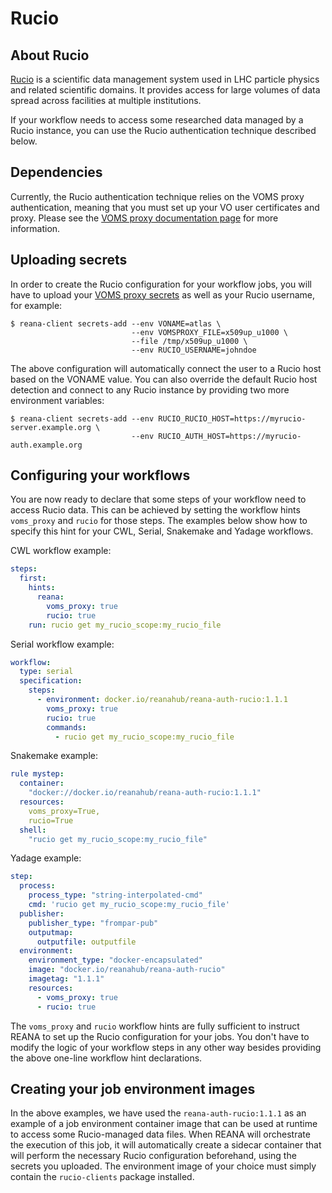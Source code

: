 # Rucio

## About Rucio

[Rucio](https://rucio.cern.ch/) is a scientific data management system used in
LHC particle physics and related scientific domains. It provides access for
large volumes of data spread across facilities at multiple institutions.

If your workflow needs to access some researched data managed by a Rucio
instance, you can use the Rucio authentication technique described below.

## Dependencies

Currently, the Rucio authentication technique relies on the VOMS proxy
authentication, meaning that you must set up your VO user certificates and
proxy. Please see the [VOMS proxy documentation page](../voms-proxy/) for more
information.

## Uploading secrets

In order to create the Rucio configuration for your workflow jobs, you will
have to upload your [VOMS proxy secrets](../voms-proxy/#uploading-secrets) as
well as your Rucio username, for example:

```console
$ reana-client secrets-add --env VONAME=atlas \
                           --env VOMSPROXY_FILE=x509up_u1000 \
                           --file /tmp/x509up_u1000 \
                           --env RUCIO_USERNAME=johndoe
```

The above configuration will automatically connect the user to a Rucio host
based on the VONAME value. You can also override the default Rucio host
detection and connect to any Rucio instance by providing two more environment
variables:

```console
$ reana-client secrets-add --env RUCIO_RUCIO_HOST=https://myrucio-server.example.org \
                           --env RUCIO_AUTH_HOST=https://myrucio-auth.example.org
```

## Configuring your workflows

You are now ready to declare that some steps of your workflow need to access
Rucio data. This can be achieved by setting the workflow hints `voms_proxy` and
`rucio` for those steps. The examples below show how to specify this hint for
your CWL, Serial, Snakemake and Yadage workflows.

CWL workflow example:

```yaml hl_lines="3 4 5 6"
steps:
  first:
    hints:
      reana:
        voms_proxy: true
        rucio: true
    run: rucio get my_rucio_scope:my_rucio_file
```

Serial workflow example:

```yaml hl_lines="6 7"
workflow:
  type: serial
  specification:
    steps:
      - environment: docker.io/reanahub/reana-auth-rucio:1.1.1
        voms_proxy: true
        rucio: true
        commands:
          - rucio get my_rucio_scope:my_rucio_file
```

Snakemake example:

```yaml hl_lines="4 5 6"
rule mystep:
  container:
    "docker://docker.io/reanahub/reana-auth-rucio:1.1.1"
  resources:
    voms_proxy=True,
    rucio=True
  shell:
    "rucio get my_rucio_scope:my_rucio_file"
```

Yadage example:

```yaml hl_lines="13 14 15"
step:
  process:
    process_type: "string-interpolated-cmd"
    cmd: 'rucio get my_rucio_scope:my_rucio_file'
  publisher:
    publisher_type: "frompar-pub"
    outputmap:
      outputfile: outputfile
  environment:
    environment_type: "docker-encapsulated"
    image: "docker.io/reanahub/reana-auth-rucio"
    imagetag: "1.1.1"
    resources:
      - voms_proxy: true
      - rucio: true
```

The `voms_proxy` and `rucio` workflow hints are fully sufficient to instruct
REANA to set up the Rucio configuration for your jobs. You don't have to modify
the logic of your workflow steps in any other way besides providing the above
one-line workflow hint declarations.

## Creating your job environment images

In the above examples, we have used the `reana-auth-rucio:1.1.1` as an
example of a job environment container image that can be used at runtime to
access some Rucio-managed data files. When REANA will orchestrate the execution
of this job, it will automatically create a sidecar container that will perform
the necessary Rucio configuration beforehand, using the secrets you uploaded.
The environment image of your choice must simply contain the `rucio-clients`
package installed.
